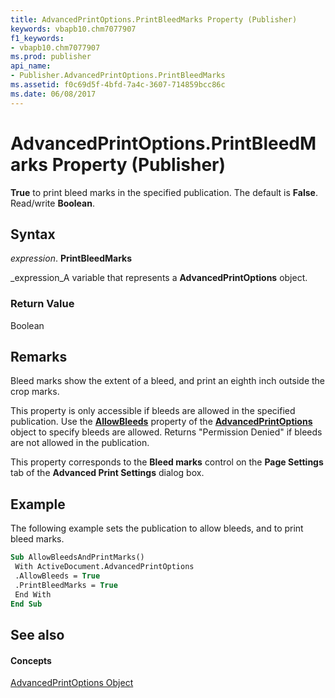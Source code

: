 ```yaml
---
title: AdvancedPrintOptions.PrintBleedMarks Property (Publisher)
keywords: vbapb10.chm7077907
f1_keywords:
- vbapb10.chm7077907
ms.prod: publisher
api_name:
- Publisher.AdvancedPrintOptions.PrintBleedMarks
ms.assetid: f0c69d5f-4bfd-7a4c-3607-714859bcc86c
ms.date: 06/08/2017
---
```



# AdvancedPrintOptions.PrintBleedMarks Property (Publisher)

 **True** to print bleed marks in the specified publication. The default is **False**. Read/write  **Boolean**.


## Syntax

 _expression_. **PrintBleedMarks**

 _expression_A variable that represents a  **AdvancedPrintOptions** object.


### Return Value

Boolean


## Remarks

Bleed marks show the extent of a bleed, and print an eighth inch outside the crop marks.

This property is only accessible if bleeds are allowed in the specified publication. Use the  **[AllowBleeds](advancedprintoptions-allowbleeds-property-publisher.md)** property of the **[AdvancedPrintOptions](advancedprintoptions-object-publisher.md)** object to specify bleeds are allowed. Returns "Permission Denied" if bleeds are not allowed in the publication.

This property corresponds to the  **Bleed marks** control on the **Page Settings** tab of the **Advanced Print Settings** dialog box.


## Example

The following example sets the publication to allow bleeds, and to print bleed marks.


```vb
Sub AllowBleedsAndPrintMarks() 
 With ActiveDocument.AdvancedPrintOptions 
 .AllowBleeds = True 
 .PrintBleedMarks = True 
 End With 
End Sub
```


## See also


#### Concepts


 [AdvancedPrintOptions Object](advancedprintoptions-object-publisher.md)

